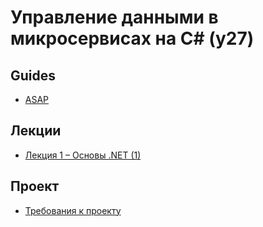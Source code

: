 # Управление данными в микросервисах на C# (y27)

## Guides

- [ASAP](http://github.com/itmo-is-dev/asap-docs)

## Лекции

- [Лекция 1 – Основы .NET (1)](lectures/1-dotnet-basics.pdf)

## Проект

- [Требования к проекту](project.md)